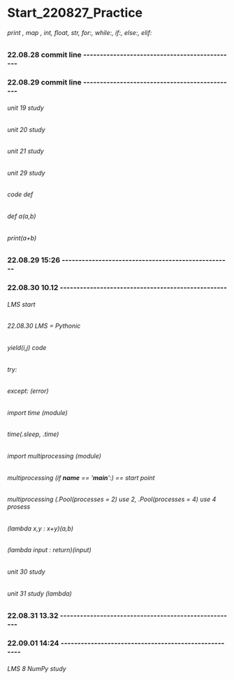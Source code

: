 # Start_220827_Practice
###### print , map , int, float, str, for:, while:, if:, else:, elif:
### 22.08.28 commit line ----------------------------------------------
### 22.08.29 commit line ----------------------------------------------
###### unit 19 study
###### unit 20 study
###### unit 21 study
###### unit 29 study
###### code def
###### def a(a,b)
###### print(a+b)
### 22.08.29 15:26 ---------------------------------------------------
### 22.08.30 10.12 --------------------------------------------------
###### LMS start
###### 22.08.30 LMS = Pythonic
###### yield(i,j) code
###### try:
###### except: (error)
###### import time (module)
###### time(.sleep, .time)
###### import multiprocessing (module)
###### multiprocessing (if __name__ == '__main__':) == start point
###### multiprocessing (.Pool(processes = 2) use 2, .Pool(processes = 4) use 4 prosess
###### (lambda x,y : x+y)(a,b)
###### (lambda input : return)(input)
###### unit 30 study
###### unit 31 study (lambda)
### 22.08.31 13.32 -----------------------------------------------------
### 22.09.01 14:24 -----------------------------------------------------
###### LMS 8 NumPy study
